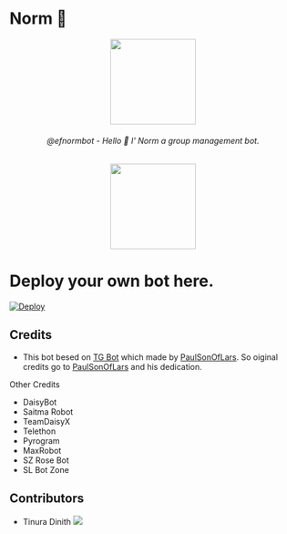 # Norm 🤖


<p align="center"><a href="https://t.me/efnormbot"><img src="https://user-images.githubusercontent.com/87059430/129430514-573d5706-d5c6-4f38-a67b-85e7a3039398.png" width="150"></a></p>

<h6 align="center"> @efnormbot - Hello 👋 I' Norm a group management bot. </h6>
 
<p align="center"> <a href=https://t.me/efnormbot><img src="https://user-images.githubusercontent.com/87059430/129430712-ea56286d-e8c7-457f-b267-b4b38704f955.png" width="150"></a></p>

# Deploy your own bot here.
[![Deploy](https://www.herokucdn.com/deploy/button.svg)](https://heroku.com/deploy?template=https://github.com/TinuraD/NormBot.git)
## Credits

- This bot besed on [TG Bot](https://github.com/PaulSonOfLars/tgbot) which made by [PaulSonOfLars](https://github.com/PaulSonOfLars). So oiginal credits go to [PaulSonOfLars](https://github.com/PaulSonOfLars) and his dedication.

Other Credits
 - DaisyBot
 - Saitma Robot
 - TeamDaisyX
 - Telethon
 - Pyrogram
 - MaxRobot
 - SZ Rose Bot
 - SL Bot Zone

## Contributors

- Tinura Dinith <a href="https://github.com/TinuraD"><img src="https://img.shields.io/badge/TinuraD-107D8D?logo=github"></a>
